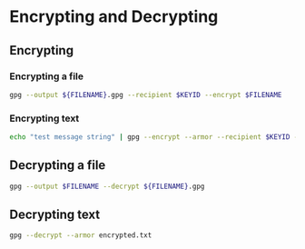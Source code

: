 # Encrypting and Decrypting

## Encrypting

### Encrypting a file
```bash
gpg --output ${FILENAME}.gpg --recipient $KEYID --encrypt $FILENAME
```

### Encrypting text
```bash 
echo "test message string" | gpg --encrypt --armor --recipient $KEYID -o encrypted.txt
```

## Decrypting a file
```bash
gpg --output $FILENAME --decrypt ${FILENAME}.gpg
```

## Decrypting text
```bash
gpg --decrypt --armor encrypted.txt
```